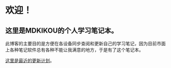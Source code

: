 # 欢迎！

## 这里是MDKIKOU的个人学习笔记本。

此博客的主要目的是方便在各设备同步查阅和更新自己的学习笔记，因为目前市面上各种笔记软件总有各种不能让我满意的地方，于是有了这个笔记本。

[这里是最近的更新计划](Plan/plan)。
